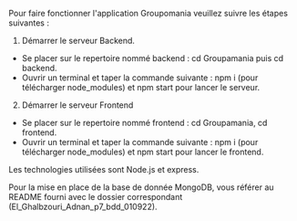 Pour faire fonctionner l'application Groupomania veuillez suivre les étapes suivantes :

1) Démarrer le serveur Backend.
- Se placer sur le repertoire nommé backend : cd Groupamania puis cd backend.
- Ouvrir un terminal et taper la commande suivante : npm i (pour télécharger node_modules) et npm start pour lancer le serveur.

2) Démarrer le serveur Frontend
- Se placer sur le repertoire nommé frontend : cd Groupamania, cd frontend.
- Ouvrir un terminal et taper la commande suivante : npm i (pour télécharger node_modules) et npm start pour lancer le frontend.


Les technologies utilisées sont Node.js et express.

Pour la mise en place de la base de donnée MongoDB, vous référer au README fourni avec le dossier correspondant (El_Ghalbzouri_Adnan_p7_bdd_010922).